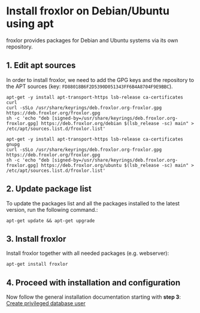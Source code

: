 # Install froxlor on Debian/Ubuntu using apt

froxlor provides packages for Debian and Ubuntu systems via its own repository.

## 1. Edit apt sources

In order to install froxlor, we need to add the GPG keys and the repository to the APT sources (key: `FD88018B6F2D5390D051343FF6B4A8704F9E9BBC`).

<CodeGroup>
  <CodeGroupItem title="Debian" active>

````shell
apt-get -y install apt-transport-https lsb-release ca-certificates curl
curl -sSLo /usr/share/keyrings/deb.froxlor.org-froxlor.gpg https://deb.froxlor.org/froxlor.gpg
sh -c 'echo "deb [signed-by=/usr/share/keyrings/deb.froxlor.org-froxlor.gpg] https://deb.froxlor.org/debian $(lsb_release -sc) main" > /etc/apt/sources.list.d/froxlor.list'
````

  </CodeGroupItem>
  <CodeGroupItem title="Ubuntu">

````shell
apt-get -y install apt-transport-https lsb-release ca-certificates gnupg
curl -sSLo /usr/share/keyrings/deb.froxlor.org-froxlor.gpg https://deb.froxlor.org/froxlor.gpg
sh -c 'echo "deb [signed-by=/usr/share/keyrings/deb.froxlor.org-froxlor.gpg] https://deb.froxlor.org/ubuntu $(lsb_release -sc) main" > /etc/apt/sources.list.d/froxlor.list'
````

  </CodeGroupItem>
</CodeGroup>

## 2. Update package list

To update the packages list and all the packages installed to the latest version, run the following command.:

````shell
apt-get update && apt-get upgrade
````

## 3. Install froxlor

Install froxlor together with all needed packages (e.g. webserver):

````shell
apt-get install froxlor
````

## 4. Proceed with installation and configuration

Now follow the general installation documentation starting with **step 3**: [Create privileged database user](/general/installation/tarball#create-froxroot)